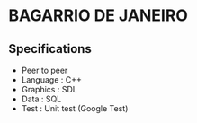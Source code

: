 # BAGARRIO DE JANEIRO

## Specifications

- Peer to peer
- Language : C++
- Graphics : SDL
- Data : SQL
- Test : Unit test (Google Test)
